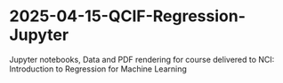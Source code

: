 # 2025-04-15-QCIF-Regression-Jupyter
Jupyter notebooks, Data and PDF rendering for course delivered to NCI: Introduction to Regression for Machine Learning 
